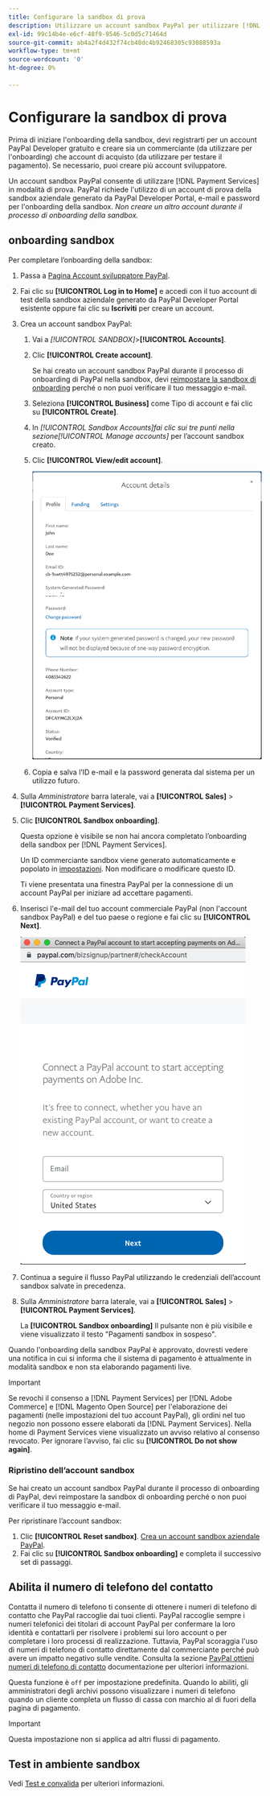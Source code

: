 ```yaml
---
title: Configurare la sandbox di prova
description: Utilizzare un account sandbox PayPal per utilizzare [!DNL Payment Services] in modalità di prova.
exl-id: 99c14b4e-e6cf-48f9-9546-5c0d5c71464d
source-git-commit: ab4a2f4d432f74cb48dc4b92468305c93088593a
workflow-type: tm+mt
source-wordcount: '0'
ht-degree: 0%

---
```


# Configurare la sandbox di prova

Prima di iniziare l&#39;onboarding della sandbox, devi registrarti per un account PayPal Developer gratuito e creare sia un commerciante (da utilizzare per l&#39;onboarding) che account di acquisto (da utilizzare per testare il pagamento). Se necessario, puoi creare più account sviluppatore.

Un account sandbox PayPal consente di utilizzare [!DNL Payment Services] in modalità di prova. PayPal richiede l&#39;utilizzo di un account di prova della sandbox aziendale generato da PayPal Developer Portal, e-mail e password per l&#39;onboarding della sandbox. *Non creare un altro account durante il processo di onboarding della sandbox.*

## onboarding sandbox

Per completare l’onboarding della sandbox:

1. Passa a [Pagina Account sviluppatore PayPal](https://developer.paypal.com/developer/accounts/).
1. Fai clic su **[!UICONTROL Log in to Home]** e accedi con il tuo account di test della sandbox aziendale generato da PayPal Developer Portal esistente oppure fai clic su **Iscriviti** per creare un account.
1. Crea un account sandbox PayPal:
   1. Vai a _[!UICONTROL SANDBOX]_>**[!UICONTROL Accounts]**.
   1. Clic **[!UICONTROL Create account]**.

      Se hai creato un account sandbox PayPal durante il processo di onboarding di PayPal nella sandbox, devi [reimpostare la sandbox di onboarding](#reset-your-sandbox-account) perché o non puoi verificare il tuo messaggio e-mail.

   1. Seleziona **[!UICONTROL Business]** come Tipo di account e fai clic su **[!UICONTROL Create]**.
   1. In _[!UICONTROL Sandbox Accounts]_fai clic sui tre punti nella sezione_[!UICONTROL Manage accounts]_ per l’account sandbox creato.
   1. Clic **[!UICONTROL View/edit account]**.

      ![PayPal - Visualizza/modifica account sandbox](assets/onboarding-viewedit-sandbox.png)

   1. Copia e salva l’ID e-mail e la password generata dal sistema per un utilizzo futuro.

1. Sulla _Amministratore_ barra laterale, vai a **[!UICONTROL Sales]** > **[!UICONTROL Payment Services]**.
1. Clic **[!UICONTROL Sandbox onboarding]**.

   Questa opzione è visibile se non hai ancora completato l’onboarding della sandbox per [!DNL Payment Services].

   Un ID commerciante sandbox viene generato automaticamente e popolato in [impostazioni](settings.md). Non modificare o modificare questo ID.

   Ti viene presentata una finestra PayPal per la connessione di un account PayPal per iniziare ad accettare pagamenti.

1. Inserisci l&#39;e-mail del tuo account commerciale PayPal (non l&#39;account sandbox PayPal) e del tuo paese o regione e fai clic su **[!UICONTROL Next]**.

   ![PayPal - Connessione dell&#39;account PayPal per i pagamenti](assets/paypal-connectacct.png)

1. Continua a seguire il flusso PayPal utilizzando le credenziali dell’account sandbox salvate in precedenza.
1. Sulla _Amministratore_ barra laterale, vai a **[!UICONTROL Sales]** > **[!UICONTROL Payment Services]**.

   La **[!UICONTROL Sandbox onboarding]** Il pulsante non è più visibile e viene visualizzato il testo &quot;Pagamenti sandbox in sospeso&quot;.

Quando l&#39;onboarding della sandbox PayPal è approvato, dovresti vedere una notifica in cui si informa che il sistema di pagamento è attualmente in modalità sandbox e non sta elaborando pagamenti live.

>[!IMPORTANT]
>
>Se revochi il consenso a [!DNL Payment Services] per [!DNL Adobe Commerce] e [!DNL Magento Open Source] per l&#39;elaborazione dei pagamenti (nelle impostazioni del tuo account PayPal), gli ordini nel tuo negozio non possono essere elaborati da [!DNL Payment Services]. Nella home di Payment Services viene visualizzato un avviso relativo al consenso revocato. Per ignorare l’avviso, fai clic su **[!UICONTROL Do not show again]**.

### Ripristino dell’account sandbox

Se hai creato un account sandbox PayPal durante il processo di onboarding di PayPal, devi reimpostare la sandbox di onboarding perché o non puoi verificare il tuo messaggio e-mail.

Per ripristinare l’account sandbox:

1. Clic **[!UICONTROL Reset sandbox]**. [Crea un account sandbox aziendale PayPal](https://developer.paypal.com/docs/api-basics/sandbox/accounts/#create-a-business-sandbox-account).
1. Fai clic su **[!UICONTROL Sandbox onboarding]** e completa il successivo set di passaggi.

## Abilita il numero di telefono del contatto

Contatta il numero di telefono ti consente di ottenere i numeri di telefono di contatto che PayPal raccoglie dai tuoi clienti. PayPal raccoglie sempre i numeri telefonici dei titolari di account PayPal per confermare la loro identità e contattarli per risolvere i problemi sui loro account o per completare i loro processi di realizzazione. Tuttavia, PayPal scoraggia l&#39;uso di numeri di telefono di contatto direttamente dal commerciante perché può avere un impatto negativo sulle vendite. Consulta la sezione [PayPal ottieni numeri di telefono di contatto](https://developer.paypal.com/docs/admin/checkout-settings/#get-contact-telephone-numbers) documentazione per ulteriori informazioni.

Questa funzione è `off` per impostazione predefinita. Quando lo abiliti, gli amministratori degli archivi possono visualizzare i numeri di telefono quando un cliente completa un flusso di cassa con marchio al di fuori della pagina di pagamento.

>[!IMPORTANT]
>
>Questa impostazione non si applica ad altri flussi di pagamento.

## Test in ambiente sandbox

Vedi [Test e convalida](test-validate.md) per ulteriori informazioni.
